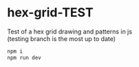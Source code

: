# hex-grid-TEST  
Test of a hex grid drawing and patterns in js  
(testing branch is the most up to date)
```bash
npm i
npm run dev
```
